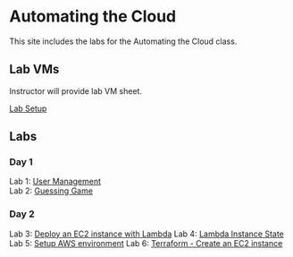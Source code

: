# Automating the Cloud

This site includes the labs for the Automating the Cloud class.


## Lab VMs  
[//]: # (https://docs.google.com/spreadsheets/d/1psMAAPxgHq9wpZVftao9UT8MIWR1xljq-WB8aOiVBRI/edit?usp=sharing)
Instructor will provide lab VM sheet.

[Lab Setup](labs/setup/)  

## Labs
### Day 1
Lab 1: [User Management](labs/user-scripts)    
Lab 2: [Guessing Game](labs/guessing_game)  

### Day 2
Lab 3: [Deploy an EC2 instance with Lambda](labs/lambda_ec2)
Lab 4: [Lambda Instance State](labs/lambda_start_stop)
Lab 5: [Setup AWS environment](labs/aws_setup)
Lab 6: [Terraform - Create an EC2 instance](labs/tf-first-instance)
